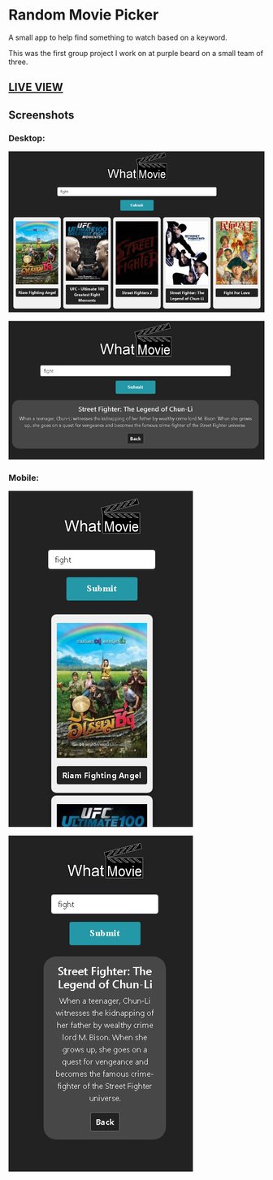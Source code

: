 # Random Movie Picker


A small app to help find something to watch based on a keyword.

This was the first group project I work on at purple beard on a small team of three.



## [LIVE VIEW](https://harmonyk123.github.io/movie-finder-using-API/)

## Screenshots

### Desktop:

![Desktop search](./img/desktopsearch.jpg "After search")

![Desktop info](./img/desktopinfo.jpg "After info")

### Mobile:

![Mobile search](./img/mobilesearch.jpg "After search")

![Moible info](./img/mobileinfo.jpg "After info")
